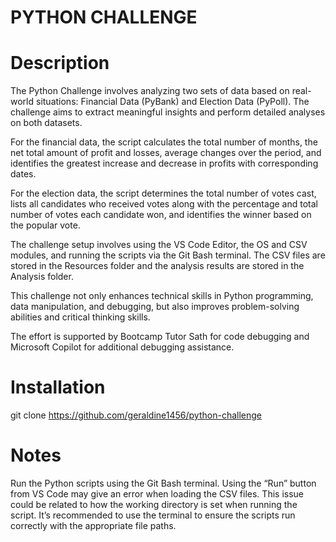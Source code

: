 # PYTHON CHALLENGE

# Description

The Python Challenge involves analyzing two sets of data based on real-world situations: Financial Data (PyBank) and Election Data (PyPoll). The challenge aims to extract meaningful insights and perform detailed analyses on both datasets.

For the financial data, the script calculates the total number of months, the net total amount of profit and losses, average changes over the period, and identifies the greatest increase and decrease in profits with corresponding dates.

For the election data, the script determines the total number of votes cast, lists all candidates who received votes along with the percentage and total number of votes each candidate won, and identifies the winner based on the popular vote.

The challenge setup involves using the VS Code Editor, the OS and CSV modules, and running the scripts via the Git Bash terminal. The CSV files are stored in the Resources folder and the analysis results are stored in the Analysis folder.

This challenge not only enhances technical skills in Python programming, data manipulation, and debugging, but also improves problem-solving abilities and critical thinking skills.

The effort is supported by Bootcamp Tutor Sath for code debugging and Microsoft Copilot for additional debugging assistance.

# Installation 
git clone https://github.com/geraldine1456/python-challenge

# Notes
Run the Python scripts using the Git Bash terminal. Using the “Run” button from VS Code may give an error when loading the CSV files. This issue could be related to how the working directory is set when running the script. It’s recommended to use the terminal to ensure the scripts run correctly with the appropriate file paths.